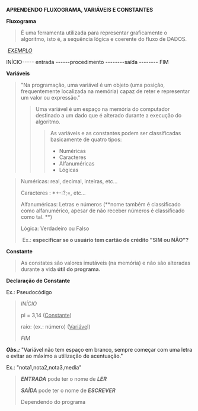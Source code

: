 **APRENDENDO FLUXOGRAMA, VARIÁVEIS E CONSTANTES**

**Fluxograma**

> É uma ferramenta utilizada para representar graficamente o algoritmo, isto é, a sequência lógica e coerente do fluxo de DADOS.

​		*<u>EXEMPLO</u>*

INÍCIO----- entrada ------procedimento --------saída -------- FIM

**Variáveis**

> "Na programação, uma variável é um objeto (uma posição, frequentemente localizada na memória) capaz de reter e representar um valor ou expressão."
>
> > Uma variável é um espaço na memória do computador destinado a um dado que é alterado durante a execução do algoritmo.
> >
> > > As variáveis e as constantes podem ser classificadas basicamente de quatro tipos:
> > >
> > > * Numéricas 
> > > * Caracteres
> > > * Alfanuméricas
> > > * Lógicas



> Numéricas: real, decimal, inteiras, etc...
>
> Caracteres : *+-:?;=, etc...
>
> Alfanuméricas: Letras e números (**nome também é classificado como alfanumérico, apesar de não receber números é classificado como tal. **)
>
> Lógica: Verdadeiro ou Falso
>
> ​	Ex.: **especificar se o usuário tem cartão de crédito "SIM ou NÃO"?**



**Constante**

> As constates são valores imutáveis (na memória) e não são alteradas durante a vida **útil do programa.**



**Declaração de Constante**

Ex.: Pseudocódigo



> *INÍCIO*
>
> <Declara> pi = 3,14 (<u>Constante</u>)
>
> <Declara> raio: (ex.: número) (<u>Variáve</u>l)
>
> *FIM*

***Obs.:*** "Variável não tem espaço em branco, sempre começar com uma letra e evitar ao máximo a utilização de acentuação."

Ex.: "nota1,nota2,nota3,media"

> ***ENTRADA*** pode ter o nome de ***LER***
>
> ***SAÍDA*** pode ter o nome de ***ESCREVER***
>
> Dependendo do programa







 











